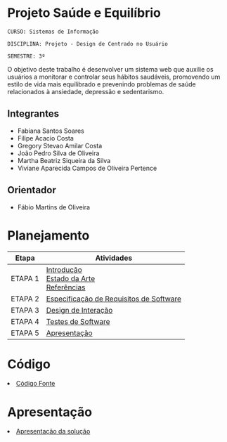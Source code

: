 # Projeto Saúde e Equilíbrio

`CURSO: Sistemas de Informação`

`DISCIPLINA: Projeto - Design de Centrado no Usuário`

`SEMESTRE: 3º`

O objetivo deste trabalho é desenvolver um sistema web que auxilie os usuários a monitorar e controlar seus hábitos saudáveis, promovendo um estilo de vida mais equilibrado e prevenindo problemas de saúde relacionados à ansiedade, depressão e sedentarismo.

## Integrantes

* Fabiana Santos Soares
* Filipe Acacio Costa
* Gregory Stevao Amilar Costa
* João Pedro Silva de Oliveira
* Martha Beatriz Siqueira da Silva
* Viviane Aparecida Campos de Oliveira Pertence

## Orientador

* Fábio Martins de Oliveira

# Planejamento

| Etapa         | Atividades |
|  :----:   | ----------- |
| ETAPA 1         |[Introdução](docs/introducao.md) <br> [Estado da Arte](docs/estado.md) <br> [Referências](docs/referencias.md) |
| ETAPA 2         |[Especificação de Requisitos de Software](docs/especificacao.md) |
| ETAPA 3         |[Design de Interação](docs/design.md) |
| ETAPA 4        |[Testes de Software](docs/testes.md) |
| ETAPA 5         | [Apresentação](docs/apresentacao.md) |


# Código

<li><a href="src/codigo.md"> Código Fonte</a></li>

# Apresentação

<li><a href="docs/apresentacao.md"> Apresentação da solução</a></li>

